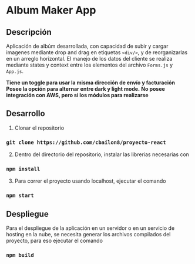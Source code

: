 # Album Maker App

## Descripción

Aplicación de albúm desarrollada, con capacidad de subir y cargar imagenes mediante drop and drag en etiquetas `<div/>`, y de reorganizarlas en un arreglo horizontal.
El manejo de los datos del cliente se realiza mediante states y context entre los elementos del archivo `Forms.js` y `App.js`.

**Tiene un toggle para usar la misma dirección de envío y facturación**
**Posee la opción para alternar entre dark y light mode.**
**No posee integración con AWS, pero si los módulos para realizarse**
## Desarrollo

1. Clonar el repositorio

### `git clone https://github.com/cbailon8/proyecto-react`

2. Dentro del directorio del repositorio, instalar las librerias necesarias con 

### `npm install` 

3. Para correr el proyecto usando localhost, ejecutar el comando

### `npm start`
## Despliegue

Para el despliegue de la aplicación en un servidor o en un servicio de hosting en la nube, se necesita generar los archivos compilados del proyecto, para eso ejecutar el comando

### `npm build`